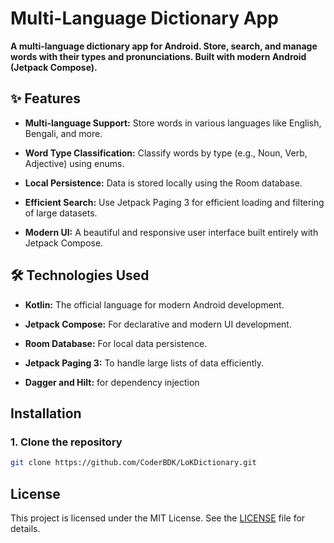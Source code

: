 # Multi-Language Dictionary App

**A multi-language dictionary app for Android. Store, search, and manage words with their types and pronunciations. Built with modern Android (Jetpack Compose).**

## ✨ Features

* **Multi-language Support:** Store words in various languages like English, Bengali, and more.

* **Word Type Classification:** Classify words by type (e.g., Noun, Verb, Adjective) using enums.

* **Local Persistence:** Data is stored locally using the Room database.

* **Efficient Search:** Use Jetpack Paging 3 for efficient loading and filtering of large datasets.

* **Modern UI:** A beautiful and responsive user interface built entirely with Jetpack Compose.

## 🛠️ Technologies Used

* **Kotlin:** The official language for modern Android development.

* **Jetpack Compose:** For declarative and modern UI development.

* **Room Database:** For local data persistence.

* **Jetpack Paging 3:** To handle large lists of data efficiently.

* **Dagger and Hilt:** for dependency injection

## Installation

### 1. Clone the repository
```bash
git clone https://github.com/CoderBDK/LoKDictionary.git
```

## License

This project is licensed under the MIT License. See the [LICENSE](LICENSE) file for details.
